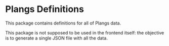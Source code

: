 # Plangs Definitions

This package contains definitions for all of Plangs data.

This package is not supposed to be used in the frontend itself:
the objective is to generate a single JSON file with all the data.
